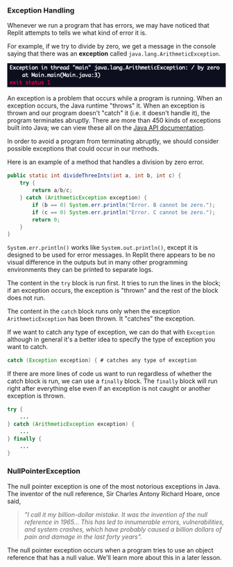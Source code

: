 ### Exception Handling

Whenever we run a program that has errors, we may have noticed that Replit attempts to tells we what kind of error it is. 

For example, if we try to divide by zero, we get a message in the console saying that there was an **exception** called `java.lang.ArithmeticException`.

![](../../Images/Arithmetic_Exception.png)

An exception is a problem that occurs while a program is running. When an exception occurs, the Java runtime "throws" it. When an exception is thrown and our program doesn't "catch" it (i.e. it doesn't handle it), the program terminates abruptly. There are more than 450 kinds of exceptions built into Java; we can view these all on the [Java API documentation](https://docs.oracle.com/javase/7/docs/api/java/lang/Exception.html).

In order to avoid a program from terminating abruptly, we should consider possible exceptions that could occur in our methods.

Here is an example of a method that handles a division by zero error.

```java
public static int divideThreeInts(int a, int b, int c) {
    try {
        return a/b/c;
    } catch (ArithmeticException exception) {
        if (b == 0) System.err.println("Error. B cannot be zero.");
        if (c == 0) System.err.println("Error. C cannot be zero.");
        return 0;
    }
}
```

`System.err.println()` works like `System.out.println()`, except it is designed to be used for error messages. In Replit there appears to be no visual difference in the outputs but in many other programming environments they can be printed to separate logs.

The content in the `try` block is run first. It tries to run the lines in the block; if an exception occurs, the exception is "thrown" and the rest of the block does not run. 

The content in the `catch` block runs only when the exception `ArithmeticException` has been thrown. It "catches" the exception.

If we want to catch any type of exception, we can do that with `Exception` although in general it's a better idea to specify the type of exception you want to catch.

```java
catch (Exception exception) { # catches any type of exception
```

If there are more lines of code us want to run regardless of whether the catch block is run, we can use a `finally` block. The `finally` block will run right after everything else even if an exception is not caught or another exception is thrown.

```java
try {
    ...
} catch (ArithmeticException exception) {
    ...
} finally {
    ...
}
```

### NullPointerException

The null pointer exception is one of the most notorious exceptions in Java. The inventor of the null reference, Sir Charles Antony Richard Hoare, once said,

> *"I call it my billion-dollar mistake. It was the invention of the null reference in 1965… This has led to innumerable errors, vulnerabilities, and system crashes, which have probably caused a billion dollars of pain and damage in the last forty years".*

The null pointer exception occurs when a program tries to use an object reference that has a null value. We'll learn more about this in a later lesson.
